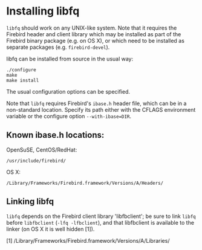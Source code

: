 Installing libfq
================

`libfq` should work on any UNIX-like system. Note that it requires
the Firebird header and client library which may be installed
as part of the Firebird binary package (e.g. on OS X), or which
need to be installed as separate packages (e.g. `firebird-devel`).

libfq can be installed from source in the usual way:

    ./configure
    make
    make install

The usual configuration options can be specified.

Note that `libfq` requires Firebird's `ibase.h` header file, which can
be in a non-standard location. Specify its path either with the
CFLAGS environment variable or the configure option `--with-ibase=DIR`.


Known ibase.h locations:
------------------------

OpenSuSE, CentOS/RedHat:

    /usr/include/firebird/

OS X:

    /Library/Frameworks/Firebird.framework/Versions/A/Headers/


Linking libfq
-------------

`libfq` depends on the Firebird client library 'libfbclient'; be sure
to link `libfq` before `libfbclient` (`-lfq -lfbclient`), and that libfbclient
is available to the linker (on OS X it is well hidden [1]).

[1] /Library/Frameworks/Firebird.framework/Versions/A/Libraries/
